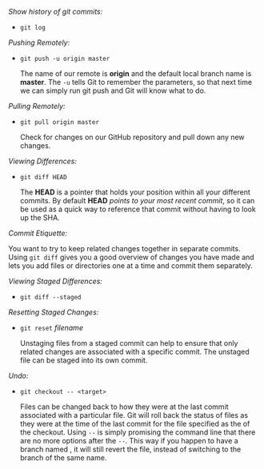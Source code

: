 _Show history of git commits:_
- `git log`

_Pushing Remotely:_
- `git push -u origin master`

  The name of our remote is **origin** and the default local branch name is **master**. The `-u` tells Git to remember the parameters, so that next time we can simply run git push and Git will know what to do.

_Pulling Remotely:_
- `git pull origin master`

  Check for changes on our GitHub repository and pull down any new changes.

_Viewing Differences:_
- `git diff HEAD`

  The **HEAD** is a pointer that holds your position within all your different commits. By default **HEAD** _points to your most recent commit_, so it can be used as a quick way to reference that commit without having to look up the SHA.

_Commit Etiquette:_

  You want to try to keep related changes together in separate commits. Using `git diff` gives you a good overview of changes you have made and lets you add files or directories one at a time and commit them separately.

_Viewing Staged Differences:_
- `git diff --staged`

_Resetting Staged Changes:_
- `git reset` _filename_

  Unstaging files from a staged commit can help to ensure that only related changes are associated with a specific commit.  The unstaged file can be staged into its own commit.

_Undo:_
- `git checkout -- <target>`

  Files can be changed back to how they were at the last commit associated with a particular file. Git will roll back the status of files as they were at the time of the last commit for the file specified as the <target> of the checkout.  Using `--` is simply promising the command line that there are no more options after the `--`. This way if you happen to have a branch named <target>, it will still revert the file, instead of switching to the branch of the same name.
